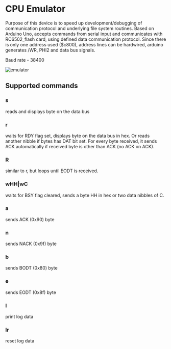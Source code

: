 
# CPU Emulator 

Purpose of this device is to speed up development/debugging of communication protocol and underlying file system routines. 
Based on Arduino Uno, accepts commands from serial input and communicates with RC6502_flash card, using defined data communication protocol.
Since there is only one address used ($c800), address lines can be hardwired, arduino generates /WR, PHI2 and data bus signals. 

Baud rate - 38400

![emulator](https://github.com/arvjus/FDStorage_RC6502_Apple1/blob/main/gallery/emulator.jpg)

##  Supported commands

### s
reads and displays byte on the data bus

### r
waits for RDY flag set, displays byte on the data bus in hex. Or reads another nibble if bytes has DAT bit set. 
For every byte received, it sends ACK automatically if received byte is other than ACK (no ACK on ACK).  

### R
similar to r, but loops until EODT is received. 

### wHH|wC
waits for BSY flag cleared, sends a byte HH in hex or two data nibbles of C.  

### a
sends ACK (0x90) byte

### n
sends NACK (0x9f) byte

### b
sends BODT (0x80) byte

### e
sends EODT (0x8f) byte

### l
print log data

### lr
reset log data

